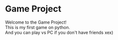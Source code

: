 # Game Project
Welcome to the Game Project!
<br>
This is my first game on python.
</br>
And you can play vs PC if you don't have friends xex)
